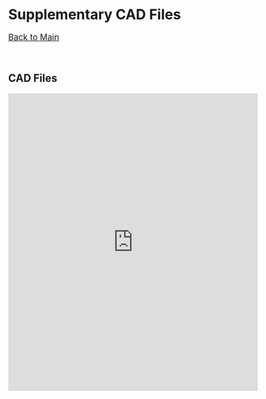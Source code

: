 # Supplementary CAD Files

<span style="font-size:larger;">[Back to Main](./)</span>

<p>&nbsp;</p>

<!-- {% include youtubePlayer.html id="u16FjNGMoEs?autoplay=1" %} -->
## CAD Files
<p style="text-align: center;">
<iframe src="https://drive.google.com/embeddedfolderview?id=1yHtGfhPE6O4qqALcTztKE9Uz12NuLJoc#grid" style="width:100%; height:600px; border:0;"></iframe>

</p>



